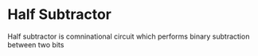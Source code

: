 # Half Subtractor
Half subtractor is comninational circuit which performs binary subtraction between two bits
